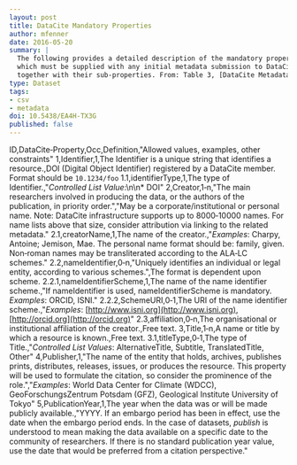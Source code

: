 ```yaml
---
layout: post
title: DataCite Mandatory Properties
author: mfenner
date: 2016-05-20
summary: |
  The following provides a detailed description of the mandatory properties,
  which must be supplied with any initial metadata submission to DataCite,
  together with their sub‐properties. From: Table 3, [DataCite Metadata Schema 3.1](http://schema.datacite.org/meta/kernel-3.1/index.html) documentation.
type: Dataset
tags:
- csv
- metadata
doi: 10.5438/EA4H-TX3G
published: false
---
```

ID,DataCite‐Property,Occ,Definition,"Allowed values, examples, other constraints"
1,Identifier,1,The Identifier is a unique string that identifies a resource.,DOI (Digital Object Identifier) registered by a DataCite member. Format should be `10.1234/foo`
1.1,identifierType,1,The type of Identifier.,"*Controlled List Value*:\n\n* DOI"
2,Creator,1‐n,"The main researchers involved in producing the data, or the authors of the publication, in priority order.","May be a corporate/institutional or personal name. Note: DataCite infrastructure supports up to 8000‐10000 names. For name lists above that size, consider attribution via linking to the related metadata."
2.1,creatorName,1,The name of the creator.,"*Examples*: Charpy, Antoine; Jemison, Mae. The personal name format should be: family, given. Non‐roman names may be transliterated according to the ALA‐LC schemes."
2.2,nameIdentifier,0‐n,"Uniquely identifies an individual or legal entity, according to various schemes.",The format is dependent upon scheme.
2.2.1,nameIdentifierScheme,1,The name of the name identifier scheme.,"If nameIdentifier is used, nameIdentifierScheme is mandatory. *Examples*: ORCID, ISNI."
2.2.2,SchemeURI,0‐1,The URI of the name identifier scheme.,"*Examples*: [http://www.isni.org](http://www.isni.org), [http://orcid.org](http://orcid.org)"
2.3,affiliation,0‐n,The organisational or institutional affiliation of the creator.,Free text.
3,Title,1‐n,A name or title by which a resource is known.,Free text.
3.1,titleType,0‐1,The type of Title.,"*Controlled List Values*: AlternativeTitle, Subtitle, TranslatedTitle, Other"
4,Publisher,1,"The name of the entity that holds, archives, publishes prints, distributes, releases, issues, or produces the resource. This property will be used to formulate the citation, so consider the prominence of the role.","*Examples*: World Data Center for Climate (WDCC), GeoForschungsZentrum Potsdam (GFZ), Geological Institute University of Tokyo"
5,PublicationYear,1,The year when the data was or will be made publicly available.,"YYYY. If an embargo period has been in effect, use the date when the embargo period ends. In the case of datasets, *publish* is understood to mean making the data available on a specific date to the community of researchers. If there is no standard publication year value, use the date that would be preferred from a citation perspective."
